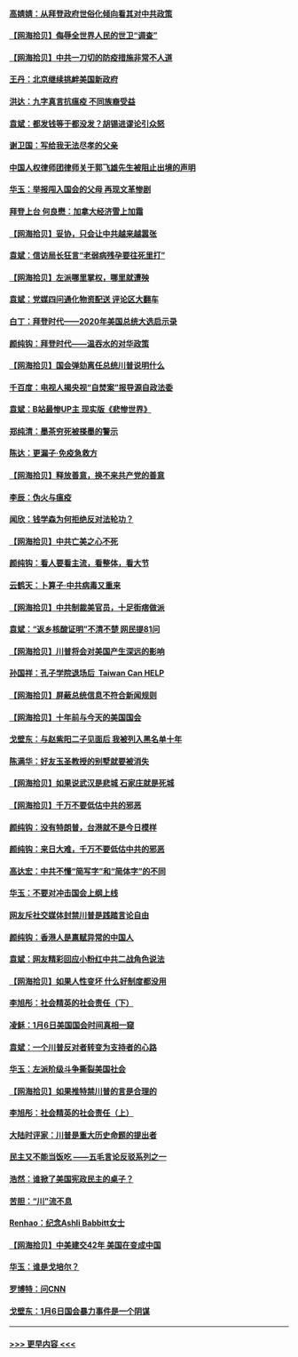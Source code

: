 #### [高婧婧：从拜登政府世俗化倾向看其对中共政策](../pages/nsc993/n12730028.md?t=02040801) 
#### [【网海拾贝】侮辱全世界人民的世卫“调查”](../pages/nsc993/n12727884.md?t=02040801) 
#### [【网海拾贝】中共一刀切的防疫措施非常不人道](../pages/nsc993/n12724879.md?t=02040801) 
#### [王丹：北京继续挑衅美国新政府](../pages/nsc993/n12722456.md?t=02040801) 
#### [洪达：九字真言抗瘟疫 不同族裔受益](../pages/nsc993/n12722448.md?t=02040801) 
#### [袁斌：都发钱等于都没发？胡锡进谬论引众怒](../pages/nsc993/n12722393.md?t=02040801) 
#### [谢卫国：写给我无法尽孝的父亲](../pages/nsc993/n12720325.md?t=02040801) 
#### [中国人权律师团律师关于郭飞雄先生被阻止出境的声明](../pages/nsc993/n12720203.md?t=02040801) 
#### [华玉：举报闯入国会的父母 再现文革惨剧](../pages/nsc993/n12719070.md?t=02040801) 
#### [拜登上台 何良懋：加拿大经济雪上加霜](../pages/nsc993/n12718943.md?t=02040801) 
#### [【网海拾贝】妥协，只会让中共越来越嚣张](../pages/nsc993/n12717392.md?t=02040801) 
#### [袁斌：信访局长狂言“老弱病残孕要往死里打”](../pages/nsc993/n12717343.md?t=02040801) 
#### [【网海拾贝】左派哪里掌权，哪里就遭殃](../pages/nsc993/n12715009.md?t=02040801) 
#### [袁斌：党媒四问通化物资配送 评论区大翻车](../pages/nsc993/n12714950.md?t=02040801) 
#### [白丁：拜登时代——2020年美国总统大选启示录](../pages/nsc993/n12714920.md?t=02040801) 
#### [颜纯钩：拜登时代——温吞水的对华政策](../pages/nsc993/n12713245.md?t=02040801) 
#### [【网海拾贝】国会弹劾离任总统川普说明什么](../pages/nsc993/n12712816.md?t=02040801) 
#### [千百度：电视人揭央视“自焚案”报导源自政法委](../pages/nsc993/n12709760.md?t=02040801) 
#### [袁斌：B站最惨UP主 现实版《悲惨世界》](../pages/nsc993/n12709686.md?t=02040801) 
#### [郑纯清：墨茶穷死被搽墨的警示](../pages/nsc993/n12709262.md?t=02040801) 
#### [陈达：更漏子·免疫急救方](../pages/nsc993/n12709244.md?t=02040801) 
#### [【网海拾贝】释放善意，换不来共产党的善意](../pages/nsc993/n12708361.md?t=02040801) 
#### [李辰：伪火与瘟疫](../pages/nsc993/n12707981.md?t=02040801) 
#### [闻欣：钱学森为何拒绝反对法轮功？](../pages/nsc993/n12707407.md?t=02040801) 
#### [【网海拾贝】中共亡美之心不死](../pages/nsc993/n12707621.md?t=02040801) 
#### [颜纯钩：看人要看主流，看整体，看大节](../pages/nsc993/n12707536.md?t=02040801) 
#### [云鹤天：卜算子‧中共病毒又重来](../pages/nsc993/n12707408.md?t=02040801) 
#### [【网海拾贝】中共制裁美官员，十足街痞做派](../pages/nsc993/n12705115.md?t=02040801) 
#### [袁斌：“返乡核酸证明”不清不楚 网民提81问](../pages/nsc993/n12704982.md?t=02040801) 
#### [【网海拾贝】川普将会对美国产生深远的影响](../pages/nsc993/n12703045.md?t=02040801) 
#### [孙国祥：孔子学院退场后  Taiwan Can HELP](../pages/nsc993/n12702430.md?t=02040801) 
#### [【网海拾贝】屏蔽总统信息不符合新闻规则](../pages/nsc993/n12699998.md?t=02040801) 
#### [【网海拾贝】十年前与今天的美国国会](../pages/nsc993/n12696993.md?t=02040801) 
#### [戈壁东：与赵紫阳二子见面后 我被列入黑名单十年](../pages/nsc993/n12696215.md?t=02040801) 
#### [陈满华：好友玉圣教授的别墅就要被消失](../pages/nsc993/n12695411.md?t=02040801) 
#### [【网海拾贝】如果说武汉是悲城 石家庄就是死城](../pages/nsc993/n12694589.md?t=02040801) 
#### [【网海拾贝】千万不要低估中共的邪恶](../pages/nsc993/n12692771.md?t=02040801) 
#### [颜纯钩：没有特朗普，台港就不是今日模样](../pages/nsc993/n12692678.md?t=02040801) 
#### [颜纯钩：来日大难，千万不要低估中共的邪恶](../pages/nsc993/n12692080.md?t=02040801) 
#### [高达宏：中共不懂“简写字”和“简体字”的不同](../pages/nsc993/n12692068.md?t=02040801) 
#### [华玉：不要对冲击国会上纲上线](../pages/nsc993/n12689948.md?t=02040801) 
#### [网友斥社交媒体封禁川普是践踏言论自由](../pages/nsc993/n12687482.md?t=02040801) 
#### [颜纯钩：香港人是禀赋异常的中国人](../pages/nsc993/n12685142.md?t=02040801) 
#### [袁斌：网友精彩回应小粉红中共二战角色说法](../pages/nsc993/n12684994.md?t=02040801) 
#### [【网海拾贝】如果人性变坏 什么好制度都没用](../pages/nsc993/n12683000.md?t=02040801) 
#### [李旭彤：社会精英的社会责任（下）](../pages/nsc993/n12680604.md?t=02040801) 
#### [凌稣：1月6日美国国会时间真相一窥](../pages/nsc993/n12682780.md?t=02040801) 
#### [袁斌：一个川普反对者转变为支持者的心路](../pages/nsc993/n12682700.md?t=02040801) 
#### [华玉：左派阶级斗争撕裂美国社会](../pages/nsc993/n12681226.md?t=02040801) 
#### [【网海拾贝】如果推特禁川普的言是合理的](../pages/nsc993/n12681232.md?t=02040801) 
#### [李旭彤：社会精英的社会责任（上）](../pages/nsc993/n12680501.md?t=02040801) 
#### [大陆时评家：川普是重大历史命题的提出者](../pages/nsc993/n12679904.md?t=02040801) 
#### [民主又不能当饭吃 ——五毛言论反驳系列之一](../pages/nsc993/n12679877.md?t=02040801) 
#### [浩然：谁掀了美国宪政民主的桌子？](../pages/nsc993/n12679850.md?t=02040801) 
#### [苦胆：“川”流不息](../pages/nsc993/n12678388.md?t=02040801) 
#### [Renhao：纪念Ashli Babbitt女士](../pages/nsc993/n12678359.md?t=02040801) 
#### [【网海拾贝】中美建交42年 美国在变成中国](../pages/nsc993/n12678324.md?t=02040801) 
#### [华玉：谁是戈培尔？](../pages/nsc993/n12677515.md?t=02040801) 
#### [罗博特：问CNN](../pages/nsc993/n12677172.md?t=02040801) 
#### [戈壁东：1月6日国会暴力事件是一个阴谋](../pages/nsc993/n12674639.md?t=02040801) 

----
#### [ >>> 更早内容 <<< ](../indexes/nsc993-earlier.md)
